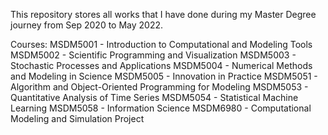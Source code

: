 This repository stores all works that I have done during my Master Degree journey from Sep 2020 to May 2022.

Courses:
MSDM5001 - Introduction to Computational and Modeling Tools
MSDM5002 - Scientific Programming and Visualization
MSDM5003 - Stochastic Processes and Applications
MSDM5004 - Numerical Methods and Modeling in Science
MSDM5005 - Innovation in Practice
MSDM5051 - Algorithm and Object-Oriented Programming for Modeling
MSDM5053 - Quantitative Analysis of Time Series
MSDM5054 - Statistical Machine Learning
MSDM5058 - Information Science
MSDM6980 - Computational Modeling and Simulation Project
